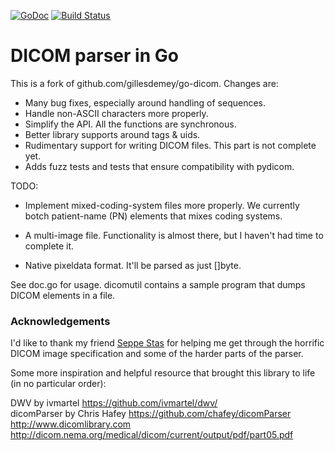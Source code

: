 [![GoDoc](https://godoc.org/github.com/programmingman/go-dicom?status.svg)](https://godoc.org/github.com/programmingman/go-dicom) [![Build Status](https://travis-ci.org/programmingman/go-dicom.svg?branch=master)](https://travis-ci.org/programmingman/go-dicom.svg?branch=master)

# DICOM parser in Go



This is a fork of github.com/gillesdemey/go-dicom. Changes are:

- Many bug fixes, especially around handling of sequences.
- Handle non-ASCII characters more properly.
- Simplify the API. All the functions are synchronous.
- Better library supports around tags & uids.
- Rudimentary support for writing DICOM files. This part is not complete yet.
- Adds fuzz tests and tests that ensure compatibility with pydicom.

TODO:
- Implement mixed-coding-system files more properly. We currently botch
  patient-name (PN) elements that mixes coding systems.

- A multi-image file. Functionality is almost there, but I haven't had time to complete it.

- Native pixeldata format. It'll be parsed as just []byte.


See doc.go for usage. dicomutil contains a sample program that dumps DICOM
elements in a file.


### Acknowledgements

I'd like to thank my friend [Seppe Stas](https://github.com/Bitbored/) for helping me get through the horrific DICOM image specification and some of the harder parts of the parser.

Some more inspiration and helpful resource that brought this library to life (in no particular order):

DWV by ivmartel https://github.com/ivmartel/dwv/ <br>
dicomParser by Chris Hafey https://github.com/chafey/dicomParser <br>
http://www.dicomlibrary.com <br>
http://dicom.nema.org/medical/dicom/current/output/pdf/part05.pdf <br>

